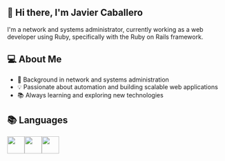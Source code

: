 ## 👋 Hi there, I'm Javier Caballero 

I'm a network and systems administrator, currently working as a web developer using Ruby, specifically with the Ruby on Rails framework.


## 💻 About Me

- 🔧 Background in network and systems administration
- 💡 Passionate about automation and building scalable web applications
- 📚 Always learning and exploring new technologies


## 📚 Languages
<img src="https://cdn.jsdelivr.net/gh/devicons/devicon@latest/icons/ruby/ruby-original.svg" style="width: 40px;" /><img src="https://cdn.jsdelivr.net/gh/devicons/devicon@latest/icons/html5/html5-original.svg" style="width: 40px;" /><img src="https://cdn.jsdelivr.net/gh/devicons/devicon@latest/icons/css3/css3-original-wordmark.svg" style="width: 40px;" />
          
          
          
          


<!--
**JavierCaballeroL/JavierCaballeroL** is a ✨ _special_ ✨ repository because its `README.md` (this file) appears on your GitHub profile.

Here are some ideas to get you started:

- 🔭 I’m currently working on ...
- 🌱 I’m currently learning ...
- 👯 I’m looking to collaborate on ...
- 🤔 I’m looking for help with ...
- 💬 Ask me about ...
- 📫 How to reach me: ...
- 😄 Pronouns: ...
- ⚡ Fun fact: ...
-->
